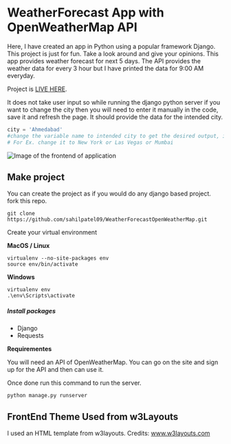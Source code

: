 # WeatherForecast App with OpenWeatherMap API

Here, I have created an app in Python using a popular framework Django. This project is just for fun. 
Take a look around and give your opinions. This app provides weather forecast for next 5 days. The API provides the weather data for every 3 hour but I have printed the data for 9:00 AM everyday. 

Project is [LIVE HERE](https://weatherforecast99.herokuapp.com/).

It does not take user input so while running the django python server if you want to change the city then you will need to enter it manually in the code, save it and refresh the page. It should provide the data for the intended city. 
```python
city = 'Ahmedabad'
#change the variable name to intended city to get the desired output, in views.py
# For Ex. change it to New York or Las Vegas or Mumbai
```
![Image of the frontend of application](https://raw.githubusercontent.com/sahilpatel09/WeatherForecastOpenWeatherMap/master/weatherForecast.png)

## Make project
You can create the project as if you would do any django based project.
fork this repo.
```git
git clone https://github.com/sahilpatel09/WeatherForecastOpenWeatherMap.git
```
Create your virtual environment

**MacOS / Linux**

```git
virtualenv --no-site-packages env
source env/bin/activate
```
**Windows**

```git
virtualenv env
.\env\Scripts\activate
```
##### Install packages

* Django
* Requests

**Requirementes**

You will need an API of OpenWeatherMap. You can go on the site and sign up for the API and then can use it.

Once done run this command to run the server.
```git
python manage.py runserver
```

## FrontEnd Theme Used from w3Layouts
I used an HTML template from w3layouts.
Credits: www.w3layouts.com
